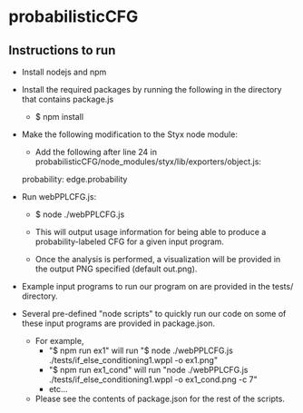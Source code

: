 # probabilisticCFG

## Instructions to run
- Install nodejs and npm
- Install the required packages by running the following in the directory that contains package.js
    - $ npm install
- Make the following modification to the Styx node module:
    - Add the following after line 24 in probabilisticCFG/node_modules/styx/lib/exporters/object.js:
    
    probability: edge.probability
    
- Run webPPLCFG.js:
    - $ node ./webPPLCFG.js
    
    - This will output usage information for being able to produce a probability-labeled CFG for a given input program.
    - Once the analysis is performed, a visualization will be provided in the output PNG specified (default out.png).
    
- Example input programs to run our program on are provided in the tests/ directory.
- Several pre-defined "node scripts" to quickly run our code on some of these input programs are provided in package.json.
    - For example, 
        - "$ npm run ex1" will run "$ node ./webPPLCFG.js ./tests/if_else_conditioning1.wppl -o ex1.png"
        - "$ npm run ex1_cond" will run "node ./webPPLCFG.js ./tests/if_else_conditioning1.wppl -o ex1_cond.png -c 7"
        - etc...
    - Please see the contents of package.json for the rest of the scripts.
